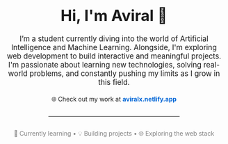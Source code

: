 <!-- README About Me Section for AviralX -->
<div align="center">
  <h1 style="font-size: 2.5em; font-weight: bold;">Hi, I'm Aviral 👋</h1>
  <p style="font-size: 1.2em; max-width: 700px; margin: auto;">
    I’m a student currently diving into the world of Artificial Intelligence and Machine Learning. Alongside, I'm exploring web development to build interactive and meaningful projects. I'm passionate about learning new technologies, solving real-world problems, and constantly pushing my limits as I grow in this field.
  </p>
  <p style="margin-top: 20px;">
    🌐 Check out my work at  
    <a href="https://aviralx.netlify.app" target="_blank" style="color: #0366d6; text-decoration: none; font-weight: bold;">
      aviralx.netlify.app
    </a>
  </p>
  <hr style="width: 60%; margin: 30px auto;">
  <p style="font-size: 1em; color: gray;">
    🚀 Currently learning • 💡 Building projects • 🌐 Exploring the web stack
  </p>
</div>
